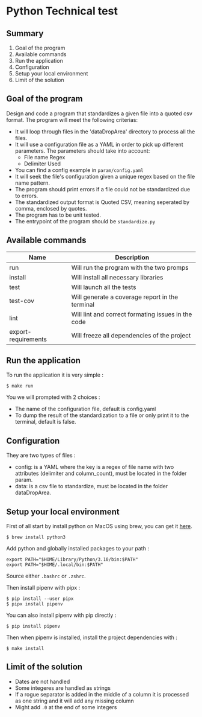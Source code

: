 # Python Technical test

## Summary

1. Goal of the program
2. Available commands
3. Run the application 
4. Configuration
5. Setup your local environment
6. Limit of the solution

## Goal of the program

Design and code a program that standardizes a given file into a quoted csv format. The program will meet the following
criterias:

- It will loop through files in the 'dataDropArea' directory to process all the files.
- It will use a configuration file as a YAML in order to pick up different parameters. The parameters should take into
  account:
    - File name Regex
    - Delimiter Used
- You can find a config example in `param/config.yaml`
- It will seek the file's configuration given a unique regex based on the file name pattern.
- The program should print errors if a file could not be standardized due to errors.
- The standardized output format is Quoted CSV, meaning seperated by comma, enclosed by quotes.
- The program has to be unit tested.
- The entrypoint of the program should be `standardize.py`

## Available commands

| Name                | Description                                        |
|---------------------|----------------------------------------------------|
| run                 | Will run the program with the two promps           |
| install             | Will install all necessary libraries               |
| test                | Will launch all the tests                          |
| test-cov            | Will generate a coverage report in the terminal    |
| lint                | Will lint and correct formating issues in the code |
| export-requirements | Will freeze all dependencies of the project        |


## Run the application
To run the application it is very simple :

```
$ make run
```

You we will prompted with 2 choices :
- The name of the configuration file, default is config.yaml
- To dump the result of the standardization to a file or only print it to the terminal, default is false.

## Configuration

They are two types of files :
- config: is a YAML where the key is a regex of file name with two attributes (delimiter and column_count), must be located in the folder param.
- data: is a csv file to standardize, must be located in the folder dataDropArea.

## Setup your local environment

First of all start by install python on MacOS using brew, you can get it [here](https://brew.sh).

```
$ brew install python3
```

Add python and globally installed packages to your path :

```
export PATH="$HOME/Library/Python/3.10/bin:$PATH"
export PATH="$HOME/.local/bin:$PATH"
```

Source either `.bashrc` or `.zshrc`.

Then install pipenv with pipx :

```
$ pip install --user pipx
$ pipx install pipenv
```

You can also install pipenv with pip directly :

```
$ pip install pipenv
```

Then when pipenv is installed, install the project dependencies with :

```
$ make install
```

## Limit of the solution

- Dates are not handled
- Some integeres are handled as strings 
- If a rogue separator is added in the middle of a column it is processed as one string and it will add any missing column
- Might add `.0` at the end of some integers
